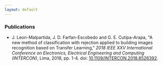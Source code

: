```yaml
---
layout: default
---
```


### Publications

* J. Leon-Malpartida, J. D. Farfan-Escobedo and G. E. Cutipa-Arapa, "A new method of classification with rejection applied to building images recognition based on Transfer Learning," *2018 IEEE XXV International Conference on Electronics, Electrical Engineering and Computing (INTERCON)*, Lima, 2018, pp. 1-4. doi: [10.1109/INTERCON.2018.8526392](https://doi.org/10.1109/INTERCON.2018.8526392).
